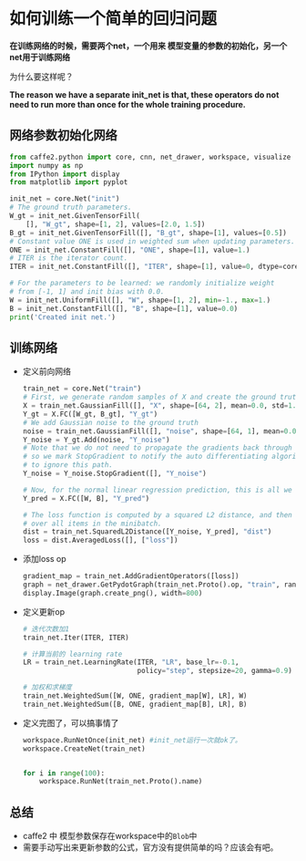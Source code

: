 # 如何训练一个简单的回归问题

**在训练网络的时候，需要两个net，一个用来 模型变量的参数的初始化，另一个net用于训练网络**

为什么要这样呢？

**The reason we have a separate init_net is that, these operators do not need to run more than once for the whole training procedure.**



## 网络参数初始化网络

```python
from caffe2.python import core, cnn, net_drawer, workspace, visualize
import numpy as np
from IPython import display
from matplotlib import pyplot

init_net = core.Net("init")
# The ground truth parameters.
W_gt = init_net.GivenTensorFill(
    [], "W_gt", shape=[1, 2], values=[2.0, 1.5])
B_gt = init_net.GivenTensorFill([], "B_gt", shape=[1], values=[0.5])
# Constant value ONE is used in weighted sum when updating parameters.
ONE = init_net.ConstantFill([], "ONE", shape=[1], value=1.)
# ITER is the iterator count.
ITER = init_net.ConstantFill([], "ITER", shape=[1], value=0, dtype=core.DataType.INT32)

# For the parameters to be learned: we randomly initialize weight
# from [-1, 1] and init bias with 0.0.
W = init_net.UniformFill([], "W", shape=[1, 2], min=-1., max=1.)
B = init_net.ConstantFill([], "B", shape=[1], value=0.0)
print('Created init net.')
```



## 训练网络

* 定义前向网络

  ```python
  train_net = core.Net("train")
  # First, we generate random samples of X and create the ground truth.
  X = train_net.GaussianFill([], "X", shape=[64, 2], mean=0.0, std=1.0, run_once=0)
  Y_gt = X.FC([W_gt, B_gt], "Y_gt")
  # We add Gaussian noise to the ground truth
  noise = train_net.GaussianFill([], "noise", shape=[64, 1], mean=0.0, std=1.0, run_once=0)
  Y_noise = Y_gt.Add(noise, "Y_noise")
  # Note that we do not need to propagate the gradients back through Y_noise,
  # so we mark StopGradient to notify the auto differentiating algorithm
  # to ignore this path.
  Y_noise = Y_noise.StopGradient([], "Y_noise")

  # Now, for the normal linear regression prediction, this is all we need.
  Y_pred = X.FC([W, B], "Y_pred")

  # The loss function is computed by a squared L2 distance, and then averaged
  # over all items in the minibatch.
  dist = train_net.SquaredL2Distance([Y_noise, Y_pred], "dist")
  loss = dist.AveragedLoss([], ["loss"])
  ```



* 添加loss op

  ```python
  gradient_map = train_net.AddGradientOperators([loss])
  graph = net_drawer.GetPydotGraph(train_net.Proto().op, "train", rankdir="LR")
  display.Image(graph.create_png(), width=800)
  ```



* 定义更新op

  ```python
  # 迭代次数加1
  train_net.Iter(ITER, ITER)

  # 计算当前的 learning rate
  LR = train_net.LearningRate(ITER, "LR", base_lr=-0.1,
                              policy="step", stepsize=20, gamma=0.9)

  # 加权和求梯度
  train_net.WeightedSum([W, ONE, gradient_map[W], LR], W)
  train_net.WeightedSum([B, ONE, gradient_map[B], LR], B)
  ```



* 定义完图了，可以搞事情了

  ```python
  workspace.RunNetOnce(init_net) #init_net运行一次就ok了。
  workspace.CreateNet(train_net)


  for i in range(100):
      workspace.RunNet(train_net.Proto().name)
  ```



## 总结

* caffe2 中 模型参数保存在workspace中的`Blob`中
* 需要手动写出来更新参数的公式，官方没有提供简单的吗？应该会有吧。
